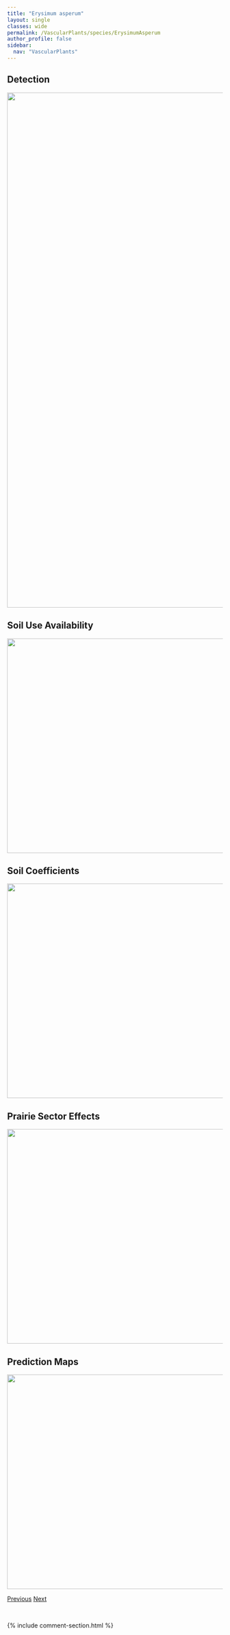 ```yaml
---
title: "Erysimum asperum"
layout: single
classes: wide
permalink: /VascularPlants/species/ErysimumAsperum
author_profile: false
sidebar:
  nav: "VascularPlants"
---
```


<h2>Detection</h2>

<a href="https://drive.google.com/uc?export=view&id=1Kd8aFBlp1KKTlTf1sfuiGk6wURY2C1Wc">
<img src="https://drive.google.com/uc?export=view&id=1Kd8aFBlp1KKTlTf1sfuiGk6wURY2C1Wc" height = "1200" width = "800">
</a>


<h2>Soil Use Availability</h2>

<a href="https://drive.google.com/uc?export=view&id=1X2vuSHe80mewKmjYPiOKJfBb2HLDwLQh">
<img src="https://drive.google.com/uc?export=view&id=1X2vuSHe80mewKmjYPiOKJfBb2HLDwLQh" height = "500" width = "1000">
</a>


<h2>Soil Coefficients</h2>

<a href="https://drive.google.com/uc?export=view&id=17ER_FTjPHcU9hWO9iD9FuuiN7oBnRU64">
<img src="https://drive.google.com/uc?export=view&id=17ER_FTjPHcU9hWO9iD9FuuiN7oBnRU64" height = "500" width = "1000">
</a>


<h2>Prairie Sector Effects</h2>

<a href="https://drive.google.com/uc?export=view&id=1mIez09S7j3jw772eSy8xYFPV7QcF9wWZ">
<img src="https://drive.google.com/uc?export=view&id=1mIez09S7j3jw772eSy8xYFPV7QcF9wWZ" height = "500" width = "1000">
</a>


<h2>Prediction Maps</h2>

<a href="https://drive.google.com/uc?export=view&id=1L8d0Xm6DYlnvQkEzs6_JtXVeI7RvtV7s">
<img src="https://drive.google.com/uc?export=view&id=1L8d0Xm6DYlnvQkEzs6_JtXVeI7RvtV7s" height = "500" width = "1000">
</a>


<a href="/DevelopmentWebsite/VascularPlants/species/Erysimum" class="pagination--pager" title="Erysimum">Previous</a> <a href="/DevelopmentWebsite/VascularPlants/species/ErysimumCheiranthoides" class="pagination--pager" title="Erysimum cheiranthoides">Next</a>

<p>&nbsp;</p>

{% include comment-section.html %}
